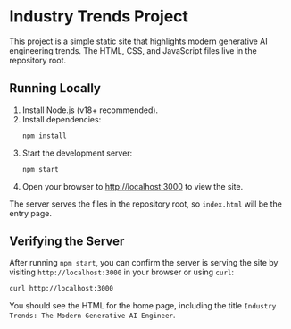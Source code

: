 # Industry Trends Project

This project is a simple static site that highlights modern generative AI engineering trends. The HTML, CSS, and JavaScript files live in the repository root.

## Running Locally

1. Install Node.js (v18+ recommended).
2. Install dependencies:
   ```bash
   npm install
   ```
3. Start the development server:
   ```bash
   npm start
   ```
4. Open your browser to [http://localhost:3000](http://localhost:3000) to view the site.

The server serves the files in the repository root, so `index.html` will be the entry page.

## Verifying the Server

After running `npm start`, you can confirm the server is serving the site by visiting `http://localhost:3000` in your browser or using `curl`:

```bash
curl http://localhost:3000
```

You should see the HTML for the home page, including the title `Industry Trends: The Modern Generative AI Engineer`.
